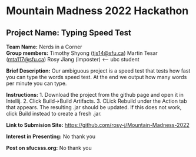 # Mountain Madness 2022 Hackathon

## Project Name: Typing Speed Test

**Team Name:** Nerds in a Corner\
**Group members:** Timothy Shyong (tjs14@sfu.ca)
               Martin Tesar (mta117@sfu.ca)
               Rosy Jiang (imposter) <-- ubc student

**Brief Description:** Our ambiguous project is a speed test that tests how fast you can type the words speed test. At the end we output how many words per minute you can type.

**Instructions:** 
    1. Download the project from the github page and open it in Intellij.
    2. Click Build->Build Artifacts.
    3. CLick Rebuild under the Action tab that appears. The resulting .jar should be updated. If this does not work, click Build instead to create a fresh .jar.

**Link to Submision Site:** https://github.com/rosy-j/Mountain-Madness-2022

**Interest in Presenting:** No thank you

**Post on sfucsss.org:** No thank you
